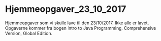 # Hjemmeopgaver_23_10_2017
Hjemmeopgaver som vi skulle lave til den 23/10/2017. Ikke alle er lavet. Opgaverne kommer fra bogen Intro to Java Programming, Comprehensive Version, Global Edition.
